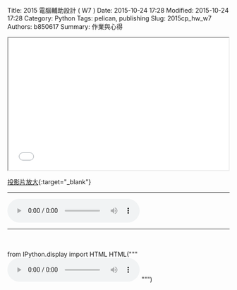 Title: 2015 電腦輔助設計 ( W7 )
Date: 2015-10-24 17:28
Modified: 2015-10-24 17:28
Category: Python
Tags: pelican, publishing
Slug: 2015cp_hw_w7
Authors: b850617
Summary: 作業與心得

<iframe src="simplest5.html" width="500" height="300"></iframe>

[投影片放大](simplest5.html){:target="_blank"} 
<br>
<hr>
<html>
<head>
<title>Deemo.m3u</title>
</head>
<body>
    <audio controls autoplay >
        <EMBED src="https://copy.com/NyqTwDKaEnwOWaT7/Deemo.M3u">
    </audio>
</body>
</html>
<hr>
<br>
<br>
from IPython.display import HTML
HTML("""
<audio width="320" height="240" controls>
<source src="https://copy.com/NyqTwDKaEnwOWaT7" type="audio/mp3">
</audio>
""")

